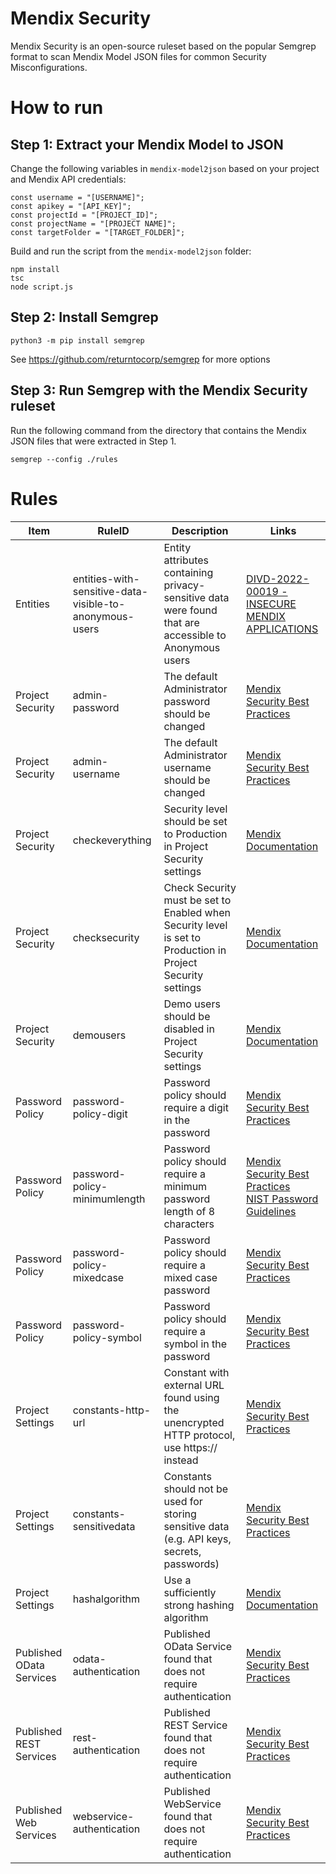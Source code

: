 # Mendix Security

Mendix Security is an open-source ruleset based on the popular Semgrep format to scan Mendix Model JSON files for common Security Misconfigurations.

# How to run

## Step 1: Extract your Mendix Model to JSON

Change the following variables in `mendix-model2json` based on your project and Mendix API credentials:

```
const username = "[USERNAME]";
const apikey = "[API_KEY]";
const projectId = "[PROJECT_ID]";
const projectName = "[PROJECT NAME]";
const targetFolder = "[TARGET_FOLDER]";
```

Build and run the script from the `mendix-model2json` folder:

```
npm install
tsc
node script.js
```

## Step 2: Install Semgrep

```
python3 -m pip install semgrep
```
See https://github.com/returntocorp/semgrep for more options

## Step 3: Run Semgrep with the Mendix Security ruleset
Run the following command from the directory that contains the Mendix JSON files that were extracted in Step 1.
```
semgrep --config ./rules
```

# Rules

| Item | RuleID | Description | Links |
| --- | --- | --- | --- |
| Entities | entities-with-sensitive-data-visible-to-anonymous-users | Entity attributes containing privacy-sensitive data were found that are accessible to Anonymous users | [DIVD-2022-00019 - INSECURE MENDIX APPLICATIONS](https://csirt.divd.nl/cases/DIVD-2022-00019/) |
| Project Security | admin-password | The default Administrator password should be changed | [Mendix Security Best Practices](https://docs.mendix.com/howto/security/best-practices-security/#9-renaming-the-administrator-user) |
| Project Security | admin-username | The default Administrator username should be changed | [Mendix Security Best Practices](https://docs.mendix.com/howto/security/best-practices-security/#9-renaming-the-administrator-user) |
| Project Security | checkeverything | Security level should be set to Production in Project Security settings | [Mendix Documentation](https://docs.mendix.com/refguide/project-security/#security-level) |
| Project Security | checksecurity | Check Security must be set to Enabled when Security level is set to Production in Project Security settings | [Mendix Documentation](https://docs.mendix.com/refguide/project-security/#check-security) |
| Project Security | demousers | Demo users should be disabled in Project Security settings | [Mendix Documentation](https://docs.mendix.com/refguide/demo-users/) |
| Password Policy | password-policy-digit | Password policy should require a digit in the password | [Mendix Security Best Practices](https://docs.mendix.com/howto/security/best-practices-security/#8-applying-a-strong-password-policy) |
| Password Policy | password-policy-minimumlength | Password policy should require a minimum password length of 8 characters | [Mendix Security Best Practices](https://docs.mendix.com/howto/security/best-practices-security/#8-applying-a-strong-password-policy)<br/>[NIST Password Guidelines](https://pages.nist.gov/800-63-3/sp800-63b.html#memsecretver) |
| Password Policy | password-policy-mixedcase | Password policy should require a mixed case password | [Mendix Security Best Practices](https://docs.mendix.com/howto/security/best-practices-security/#8-applying-a-strong-password-policy) |
| Password Policy | password-policy-symbol | Password policy should require a symbol in the password | [Mendix Security Best Practices](https://docs.mendix.com/howto/security/best-practices-security/#8-applying-a-strong-password-policy) |
| Project Settings | constants-http-url | Constant with external URL found using the unencrypted HTTP protocol, use https:// instead | [Mendix Security Best Practices](https://docs.mendix.com/howto/security/best-practices-security/#10-using-ssl-on-consumed-web-services-whenever-possible) |
| Project Settings | constants-sensitivedata | Constants should not be used for storing sensitive data (e.g. API keys, secrets, passwords) | [Mendix Security Best Practices](https://docs.mendix.com/howto/security/best-practices-security/#6-using-the-encryption-module-when-storing-sensitive-information) |
| Project Settings | hashalgorithm | Use a sufficiently strong hashing algorithm | [Mendix Documentation](https://docs.mendix.com/refguide/project-settings/#hash-algorithm) |
| Published OData Services | odata-authentication | Published OData Service found that does not require authentication | [Mendix Security Best Practices](https://docs.mendix.com/howto/security/best-practices-security/#service-authentication) |
| Published REST Services | rest-authentication | Published REST Service found that does not require authentication | [Mendix Security Best Practices](https://docs.mendix.com/howto/security/best-practices-security/#service-authentication) |
| Published Web Services | webservice-authentication | Published WebService found that does not require authentication | [Mendix Security Best Practices](https://docs.mendix.com/howto/security/best-practices-security/#service-authentication) |

